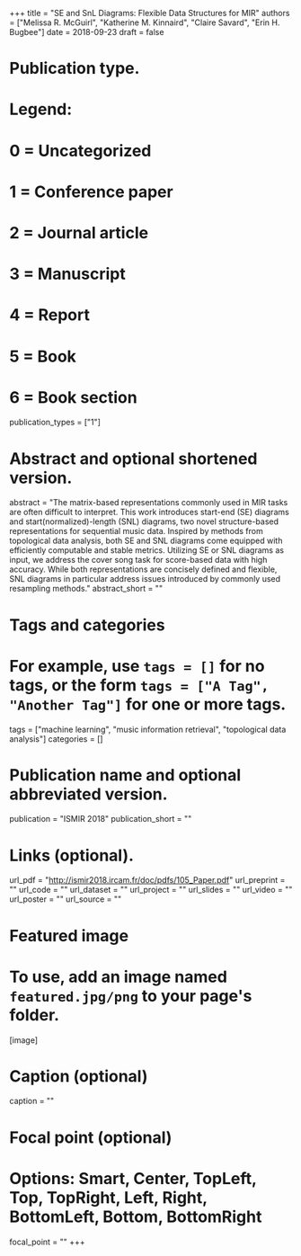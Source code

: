 +++
title = "SE and SnL Diagrams: Flexible Data Structures for MIR"
authors = ["Melissa R. McGuirl", "Katherine M. Kinnaird", "Claire Savard", "Erin H. Bugbee"]
date = 2018-09-23
draft = false

  
# Publication type.
# Legend:
# 0 = Uncategorized
# 1 = Conference paper
# 2 = Journal article
# 3 = Manuscript
# 4 = Report
# 5 = Book
# 6 = Book section
publication_types = ["1"]

# Abstract and optional shortened version.
abstract = "The matrix-based representations commonly used in MIR tasks are often difficult to interpret. This work introduces start-end (SE) diagrams and start(normalized)-length (SNL) diagrams, two novel structure-based representations for sequential music data. Inspired by methods from topological data analysis, both SE and SNL diagrams come equipped with efficiently computable and stable metrics. Utilizing SE or SNL diagrams as input, we address the cover song task for score-based data with high accuracy. While both representations are concisely defined and flexible, SNL diagrams in particular address issues introduced by commonly used resampling methods."
abstract_short = ""
  

# Tags and categories
# For example, use `tags = []` for no tags, or the form `tags = ["A Tag", "Another Tag"]` for one or more tags.
tags = ["machine learning", "music information retrieval", "topological data analysis"]
categories = []

# Publication name and optional abbreviated version.
publication = "ISMIR 2018"
publication_short = ""

# Links (optional).
url_pdf = "http://ismir2018.ircam.fr/doc/pdfs/105_Paper.pdf"
url_preprint = ""
url_code = ""
url_dataset = ""
url_project = ""
url_slides = ""
url_video = ""
url_poster = ""
url_source = ""

# Featured image
# To use, add an image named `featured.jpg/png` to your page's folder. 
[image]
  # Caption (optional)
  caption = ""

  # Focal point (optional)
  # Options: Smart, Center, TopLeft, Top, TopRight, Left, Right, BottomLeft, Bottom, BottomRight
  focal_point = ""
+++

